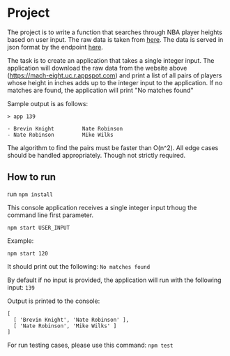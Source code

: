 # Project

The project is to write a function that searches through NBA player heights
based on user input. The raw data is taken from
[here](https://www.openintro.org/data/index.php?data=nba_heights). The data is
served in json format by the endpoint
[here](https://mach-eight.uc.r.appspot.com/).

The task is to create an application that takes a single integer input. The
application will download the raw data from the website above
(https://mach-eight.uc.r.appspot.com) and print a list of all pairs of players
whose height in inches adds up to the integer input to the application. If no
matches are found, the application will print "No matches found"

Sample output is as follows:

```
> app 139

- Brevin Knight         Nate Robinson
- Nate Robinson         Mike Wilks
```

The algorithm to find the pairs must be faster than O(n^2). All edge cases
should be handled appropriately. Though not strictly required.

## How to run

run `npm install`

This console application receives a single integer input trhoug the command line first parameter.

`npm start USER_INPUT`

Example:

`npm start 120`

It should print out the following: `No matches found`

By default if no input is provided, the application will run with the following input: `139`

Output is printed to the console:

```
[
  [ 'Brevin Knight', 'Nate Robinson' ],
  [ 'Nate Robinson', 'Mike Wilks' ]
]
```

For run testing cases, please use this command: `npm test`
